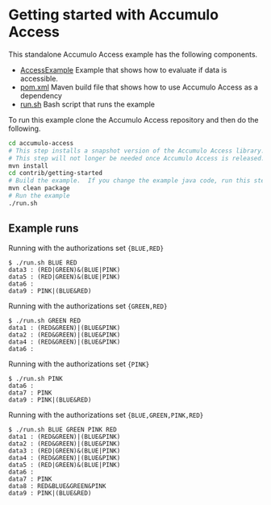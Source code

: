 # Getting started with Accumulo Access

This standalone Accumulo Access example has the following components.

 * [AccessExample](src/main/java/gse/AccessExample.java) Example that shows how to evaluate if data is accessible.
 * [pom.xml](pom.xml) Maven build file that shows how to use Accumulo Access as a dependency
 * [run.sh](run.sh) Bash script that runs the example

To run this example clone the Accumulo Access repository and then do the following.

```bash
cd accumulo-access
# This step installs a snapshot version of the Accumulo Access library.
# This step will not longer be needed once Accumulo Access is released.
mvn install
cd contrib/getting-started
# Build the example.  If you change the example java code, run this step again.
mvn clean package
# Run the example
./run.sh
```

## Example runs

Running with the authorizations set `{BLUE,RED}`

```
$ ./run.sh BLUE RED
data3 : (RED|GREEN)&(BLUE|PINK)
data5 : (RED|GREEN)&(BLUE|PINK)
data6 : 
data9 : PINK|(BLUE&RED)
```

Running with the authorizations set `{GREEN,RED}`

```
$ ./run.sh GREEN RED
data1 : (RED&GREEN)|(BLUE&PINK)
data2 : (RED&GREEN)|(BLUE&PINK)
data4 : (RED&GREEN)|(BLUE&PINK)
data6 : 
```

Running with the authorizations set `{PINK}`

```
$ ./run.sh PINK
data6 : 
data7 : PINK
data9 : PINK|(BLUE&RED)
```

Running with the authorizations set `{BLUE,GREEN,PINK,RED}`

```
$ ./run.sh BLUE GREEN PINK RED
data1 : (RED&GREEN)|(BLUE&PINK)
data2 : (RED&GREEN)|(BLUE&PINK)
data3 : (RED|GREEN)&(BLUE|PINK)
data4 : (RED&GREEN)|(BLUE&PINK)
data5 : (RED|GREEN)&(BLUE|PINK)
data6 : 
data7 : PINK
data8 : RED&BLUE&GREEN&PINK
data9 : PINK|(BLUE&RED)
```